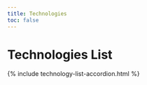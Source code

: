 ```yaml
---
title: Technologies
toc: false
---
```


# Technologies List

{% include technology-list-accordion.html %}
